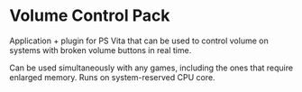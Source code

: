 # Volume Control Pack
Application + plugin for PS Vita that can be used to control volume on systems with broken volume buttons in real time. 

Can be used simultaneously with any games, including the ones that require enlarged memory. Runs on system-reserved CPU core.
